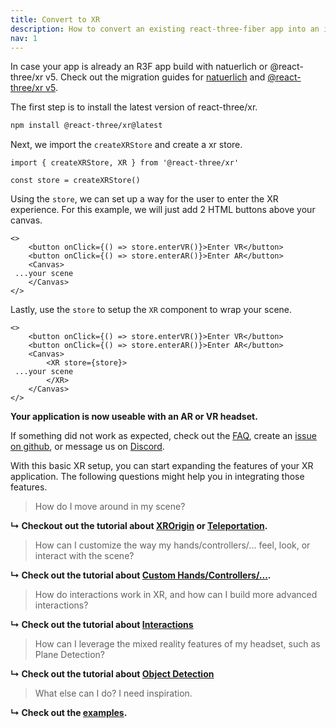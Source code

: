 ```yaml
---
title: Convert to XR
description: How to convert an existing react-three-fiber app into an interactive immersive experience.
nav: 1
---
```


In case your app is already an R3F app build with natuerlich or @react-three/xr v5. Check out the migration guides for [natuerlich](../migration/from-natuerlich.md) and [@react-three/xr v5](../migration/from-react-three-xr-5.md).

The first step is to install the latest version of react-three/xr.

```bash
npm install @react-three/xr@latest
```

Next, we import the `createXRStore` and create a xr store.

```tsx
import { createXRStore, XR } from '@react-three/xr'

const store = createXRStore()
```

Using the `store`, we can set up a way for the user to enter the XR experience. For this example, we will just add 2 HTML buttons above your canvas.

```tsx
<>
    <button onClick={() => store.enterVR()}>Enter VR</button>
    <button onClick={() => store.enterAR()}>Enter AR</button>
    <Canvas>
 ...your scene
    </Canvas>
</>
```

Lastly, use the `store` to setup the `XR` component to wrap your scene. 

```tsx
<>
    <button onClick={() => store.enterVR()}>Enter VR</button>
    <button onClick={() => store.enterAR()}>Enter AR</button>
    <Canvas>
        <XR store={store}>
 ...your scene
        </XR>
    </Canvas>
</>
```

**Your application is now useable with an AR or VR headset.**

If something did not work as expected, check out the [FAQ](../getting-started/faq.md), create an [issue on github](https://github.com/pmndrs/react-xr/issues), or message us on [Discord](https://discord.gg/poimandres).

With this basic XR setup, you can start expanding the features of your XR application. The following questions might help you in integrating those features. 

> How do I move around in my scene?

**↳ Checkout out the tutorial about [XROrigin](../tutorials/origin.md) or [Teleportation](../tutorials/teleport.md).**

> How can I customize the way my hands/controllers/... feel, look, or interact with the scene?

**↳ Check out the tutorial about [Custom Hands/Controllers/...](../tutorials/custom-inputs.md).**

> How do interactions work in XR, and how can I build more advanced interactions?

**↳ Check out the tutorial about [Interactions](../tutorials/interactions.md)**

> How can I leverage the mixed reality features of my headset, such as Plane Detection?

**↳ Check out the tutorial about [Object Detection](../tutorials/object-detection.md)**

> What else can I do? I need inspiration.

**↳ Check out the [examples](./examples.md).**

